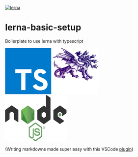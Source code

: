 [![lerna](https://img.shields.io/badge/maintained%20with-lerna-cc00ff.svg)](https://lernajs.io/)

# lerna-basic-setup

Boilerplate to use lerna with typescript

<img src="./ts.png" width="150px" height="150px">

<img src="./lerna-hero.svg" width="150px" height="150px">

<img src="./node.png" width="200px" height="150px">

(Writing markdowns made super easy with this VSCode [plugin](https://github.com/shd101wyy/vscode-markdown-preview-enhanced))